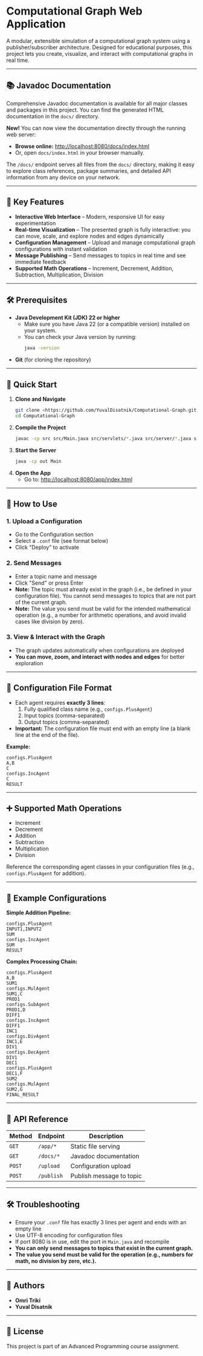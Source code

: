# Computational Graph Web Application

A modular, extensible simulation of a computational graph system using a publisher/subscriber architecture. Designed for educational purposes, this project lets you create, visualize, and interact with computational graphs in real time.

---

## 📚 Javadoc Documentation

Comprehensive Javadoc documentation is available for all major classes and packages in this project. You can find the generated HTML documentation in the `docs/` directory.

**New!** You can now view the documentation directly through the running web server:

- **Browse online:** [http://localhost:8080/docs/index.html](http://localhost:8080/docs/index.html)
- Or, open `docs/index.html` in your browser manually.

The `/docs/` endpoint serves all files from the `docs/` directory, making it easy to explore class references, package summaries, and detailed API information from any device on your network.

---

## 🌟 Key Features

- **Interactive Web Interface** – Modern, responsive UI for easy experimentation
- **Real-time Visualization** – The presented graph is fully interactive: you can move, scale, and explore nodes and edges dynamically
- **Configuration Management** – Upload and manage computational graph configurations with instant validation
- **Message Publishing** – Send messages to topics in real time and see immediate feedback
- **Supported Math Operations** – Increment, Decrement, Addition, Subtraction, Multiplication, Division

---

## 🛠️ Prerequisites

- **Java Development Kit (JDK) 22 or higher**
  - Make sure you have Java 22 (or a compatible version) installed on your system.
  - You can check your Java version by running:
    ```bash
    java -version
    ```
- **Git** (for cloning the repository)

---

## 🚀 Quick Start

1. **Clone and Navigate**
   ```bash
   git clone <https://github.com/YuvalDisatnik/Computational-Graph.git>
   cd Computational-Graph
   ```
2. **Compile the Project**
   ```bash
   javac -cp src src/Main.java src/servlets/*.java src/server/*.java src/graph/*.java src/configs/*.java src/views/*.java -d out
   ```
3. **Start the Server**
   ```bash
   java -cp out Main
   ```
4. **Open the App**
   - Go to: [http://localhost:8080/app/index.html](http://localhost:8080/app/index.html)

---

## 📝 How to Use

### 1. Upload a Configuration

- Go to the Configuration section
- Select a `.conf` file (see format below)
- Click "Deploy" to activate

### 2. Send Messages

- Enter a topic name and message
- Click "Send" or press Enter
- **Note:** The topic must already exist in the graph (i.e., be defined in your configuration file). You cannot send messages to topics that are not part of the current graph.
- **Note:** The value you send must be valid for the intended mathematical operation (e.g., a number for arithmetic operations, and avoid invalid cases like division by zero).

### 3. View & Interact with the Graph

- The graph updates automatically when configurations are deployed
- **You can move, zoom, and interact with nodes and edges** for better exploration

---

## 📄 Configuration File Format

- Each agent requires **exactly 3 lines**:
  1. Fully qualified class name (e.g., `configs.PlusAgent`)
  2. Input topics (comma-separated)
  3. Output topics (comma-separated)
- **Important:** The configuration file must end with an empty line (a blank line at the end of the file).

**Example:**

```
configs.PlusAgent
A,B
C
configs.IncAgent
C
RESULT

```

---

## ➕ Supported Math Operations

- Increment
- Decrement
- Addition
- Subtraction
- Multiplication
- Division

Reference the corresponding agent classes in your configuration files (e.g., `configs.PlusAgent` for addition).

---

## 🎯 Example Configurations

**Simple Addition Pipeline:**

```
configs.PlusAgent
INPUT1,INPUT2
SUM
configs.IncAgent
SUM
RESULT

```

**Complex Processing Chain:**

```
configs.PlusAgent
A,B
SUM1
configs.MulAgent
SUM1,C
PROD1
configs.SubAgent
PROD1,D
DIFF1
configs.IncAgent
DIFF1
INC1
configs.DivAgent
INC1,E
DIV1
configs.DecAgent
DIV1
DEC1
configs.PlusAgent
DEC1,F
SUM2
configs.MulAgent
SUM2,G
FINAL_RESULT

```

---

## 🔌 API Reference

| Method | Endpoint   | Description              |
| ------ | ---------- | ------------------------ |
| `GET`  | `/app/*`   | Static file serving      |
| `GET`  | `/docs/*`  | Javadoc documentation    |
| `POST` | `/upload`  | Configuration upload     |
| `POST` | `/publish` | Publish message to topic |

---

## 🛠️ Troubleshooting

- Ensure your `.conf` file has exactly 3 lines per agent and ends with an empty line
- Use UTF-8 encoding for configuration files
- If port 8080 is in use, edit the port in `Main.java` and recompile
- **You can only send messages to topics that exist in the current graph.**
- **The value you send must be valid for the operation (e.g., numbers for math, no division by zero, etc.).**

---

## 👥 Authors

- **Omri Triki**
- **Yuval Disatnik**

---

## 📄 License

This project is part of an Advanced Programming course assignment.
